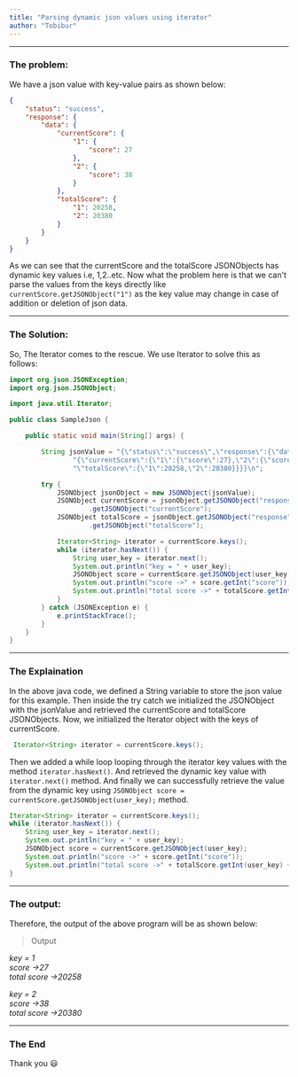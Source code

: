```yaml
---
title: "Parsing dynamic json values using iterator"
author: "Tobibur"
---
```


---

### The problem:
We have a json value with key-value pairs as shown below:
```json
{
	"status": "success",
	"response": {
		"data": {
			"currentScore": {
				"1": {
					"score": 27
				},
				"2": {
					"score": 38
				}
			},
			"totalScore": {
				"1": 20258,
				"2": 20380
			}
		}
	}
}
```

As we can see that the currentScore and the totalScore JSONObjects has dynamic key values i.e, 1,2..etc. Now what the problem here is that we can't parse the values from the keys directly like ```currentScore.getJSONObject("1")``` as the key value may change in case of addition or deletion of json data.

---

### The Solution:
So, The Iterator comes to the rescue. We use Iterator to solve this as follows:

```Java
import org.json.JSONException;
import org.json.JSONObject;

import java.util.Iterator;

public class SampleJson {

    public static void main(String[] args) {

        String jsonValue = "{\"status\":\"success\",\"response\":{\"data\":" +
                "{\"currentScore\":{\"1\":{\"score\":27},\"2\":{\"score\":38}}," +
                "\"totalScore\":{\"1\":20258,\"2\":20380}}}}\n";

        try {
            JSONObject jsonObject = new JSONObject(jsonValue);
            JSONObject currentScore = jsonObject.getJSONObject("response").getJSONObject("data")
                    .getJSONObject("currentScore");
            JSONObject totalScore = jsonObject.getJSONObject("response").getJSONObject("data")
                    .getJSONObject("totalScore");

            Iterator<String> iterator = currentScore.keys();
            while (iterator.hasNext()) {
                String user_key = iterator.next();
                System.out.println("key = " + user_key);
                JSONObject score = currentScore.getJSONObject(user_key);
                System.out.println("score ->" + score.getInt("score"));
                System.out.println("total score ->" + totalScore.getInt(user_key) + "\n");
            }
        } catch (JSONException e) {
            e.printStackTrace();
        }
    }
}
```

---

### The Explaination
In the above java code, we defined a String variable to store the json value for this example. Then inside the try catch we initialized the JSONObject with the jsonValue and retrieved the currentScore and totalScore JSONObjects. Now, we initialized the Iterator object with the keys of currentScore.
```Java
 Iterator<String> iterator = currentScore.keys();
 ```
 Then we added a while loop looping through the iterator key values with the method ```iterator.hasNext()```. And retrieved the dynamic key value with ```iterator.next()``` method. And finally we can successfully retrieve the value from the dynamic key using ```JSONObject score = currentScore.getJSONObject(user_key);``` method.
```Java
Iterator<String> iterator = currentScore.keys();
while (iterator.hasNext()) {
    String user_key = iterator.next();
    System.out.println("key = " + user_key);
    JSONObject score = currentScore.getJSONObject(user_key);
    System.out.println("score ->" + score.getInt("score"));
    System.out.println("total score ->" + totalScore.getInt(user_key) + "\n");
}
```

---

### The output:
Therefore, the output of the above program will be as shown below:

>Output

*key = 1  
score ->27  
total score ->20258*

*key = 2  
score ->38  
total score ->20380*

---

### The End
Thank you :smiley:


